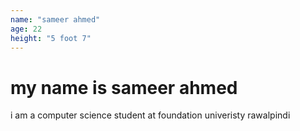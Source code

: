 ```yaml
---
name: "sameer ahmed"
age: 22
height: "5 foot 7"
---
```


# my name is sameer ahmed

i am a computer science student at foundation univeristy rawalpindi
